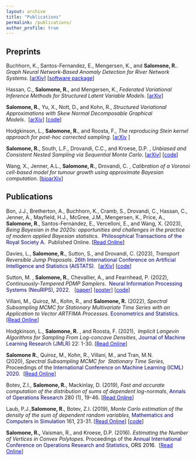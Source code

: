 ```yaml
---
layout: archive
title: "Publications"
permalink: /publications/
author_profile: true
---
```



## Preprints
Buchhorn, K., Santos-Fernandez, E.,  Mengersen, K., and **Salomone, R.**. *Graph Neural Network-Based Anomaly Detection for River Network Systems*. [<span style="color: #0000ff;"><a style="color: #0000ff;" href="https://arxiv.org/pdf/2304.09367.pdf">arXiv</a></span>]  [<span style="color: #0000ff;"><a style="color: #0000ff;" href="https://github.com/KatieBuc/gnnad">software package</a></span>] 

Hassan, C., **Salomone, R.**, and Mengersen, K., *Federated Variational Inference Methods for Structured Latent Variable Models*. [<span style="color: #0000ff;"><a style="color: #0000ff;" href="https://arxiv.org/pdf/2302.03314.pdf">arXiv</a></span>]

**Salomone, R.**, Yu, X., Nott, D., and Kohn, R., *Structured Variational Approximations with Skew Normal Decomposable Graphical Models*.  [<span style="color: #0000ff;"><a style="color: #0000ff;" href="https://arxiv.org/pdf/2302.03348.pdf">arXiv</a></span>] [<span style="color: #0000ff;"><a style="color: #0000ff;" href="https://github.com/Yu-Xuejun/SDGM">code</a></span>] 

Hodgkinson, L., **Salomone, R.**, and Roosta, F., *The reproducing Stein kernel approach for post-hoc corrected sampling*. [<span style="color: #0000ff;"><a style="color: #0000ff;" href="https://arxiv.org/abs/2001.09266">arXiv</a> </span>] 

**Salomone, R.**, South, L.F., Drovandi, C.C., and Kroese, D.P. , *Unbiased and Consistent Nested Sampling via Sequential Monte Carlo*. [<span style="color: #0000ff;"><a style="color: #0000ff;" href="https://arxiv.org/abs/1805.03924">arXiv</a></span>] [<span style="color: #0000ff;"><a style="color: #0000ff;" href="https://github.com/LeahPrice/SMC-NS">code</a></span>]



Wang, X., Jenner, A.L., **Salomone, R.**, Drovandi, C. , *Calibration of a Voronoi cell-based model for tumour growth using approximate Bayesian computation*. [<span style="color: #0000ff;"><a style="color: #0000ff;" href="https://www.biorxiv.org/content/biorxiv/early/2022/09/15/2022.09.13.507714.full.pdf">bioarXiv</a></span>]



## Publications
Bon, J.J., Bretherton, A., Buchhorn, K., Cramb, S., Drovandi, C., Hassan, C., Jenner, A., Mayfield, H.J., McGree, J.M., Mengersen, K., Price, A., **Salomone, R**., Santos-Fernández, E., Vercelloni, E., and Wang, X. (2023), *Being Bayesian in the 2020s: opportunities and challenges in the practice of modern applied Bayesian statistics*.  <span style="color: #000080;">Philosophical Transactions of the Royal Society A. </span> Published Online. <span style="color: #800080;"><span style="color: #000000;">[</span><span style="color: #0000ff;"><a style="color: #0000ff;" href="https://royalsocietypublishing.org/doi/10.1098/rsta.2022.0156">Read Online</a></span><span style="color: #000000;">]</span></span>

Davies, L., **Salomone, R.**, Sutton, S., and Drovandi, C. (2023), *Transport Reversible Jump Proposals*. <span style="color: #000080;">26th International Conference on Artificial Intelligence and Statistics (AISTATS)</span>.   [<span style="color: #0000ff;"><a style="color: #0000ff;" href="https://arxiv.org/pdf/2210.12572.pdf">arXiv</a></span><a href="https://arxiv.org/pdf/2210.12572.pdf"></a>] [<span style="color: #0000ff;"><a style="color: #0000ff;" href="https://github.com/daviesl/trjp">code</a></span>]


Sutton, M. , **Salomone, R.**, Chevallier, A., and Fearnhead, P. (2022), *Continuously-Tempered PDMP Samplers*.  <span style="color: #000080;">Neural Information Processing Systems</span> (<span style="color: #000080;">NeuRIPS</span>)<span style="color: #000080;">, 2022</span>.   [<span style="color: #0000ff;"><a style="color: #0000ff;" href="https://openreview.net/pdf?id=RHa77BXv6k">paper</a></span>] [<span style="color: #0000ff;"><a style="color: #0000ff;" href="https://nips.cc/media/PosterPDFs/NeurIPS%202022/53895.png?t=1669522892.1515965">poster</a></span>] [<span style="color: #0000ff;"><a style="color: #0000ff;" href="
https://proceedings.neurips.cc/paper_files/paper/2022/file/b5b939436789f76f08b9d0da5e81af7c-Supplemental-Conference.zip">code</a></span>] 



Villani, M., Quiroz, M., Kohn, R., and **Salomone, R.** (2022), *Spectral Subsampling MCMC for Stationary Multivariate Time Series with an Application to Vector ARTFIMA Processes*. <span style="color:#000080;">Econometrics and Statistics</span>.[<span style="color: #0000ff;"><a style="color: #0000ff;" href="https://www.sciencedirect.com/science/article/pii/S245230622200106X?via%3Dihub">Read Online</a></span>]


Hodgkinson, L., **Salomone, R.** ,  and Roosta, F. (2021),  *Implicit Langevin Algorithms for Sampling From Log-concave Densities*, <span style="color: #000080;">Journal of Machine Learning Research</span> (<span style="color: #000080;">JMLR</span>) 22: 1-30. [<span style="color: #0000ff;"><a style="color: #0000ff;" href="https://jmlr.org/papers/volume22/19-292/19-292.pdf">Read Online</a></span>]


**Salomone R.**, Quiroz, M., Kohn, R., Villani, M., and Tran, M.N. (2020), <i>Spectral Subsampling MCMC for  </i><i>Stationary Time Series,  </i>Proceedings of the <span style="color: #000080;">International Conference on Machine Learning</span> (<span style="color: #000080;">ICML</span>) <span style="color: #000080;">2020</span><i>. </i> [<span style="color: #0000ff;"><a style="color: #0000ff;" href="http://proceedings.mlr.press/v119/salomone20a/salomone20a.pdf">Read Online</a></span>]

Botev, Z.I., **Salomone, R.**, Mackinlay, D. (2019), *Fast and accurate computation of the distribution of sums of dependent log-normals*,  <span style="color: #000080;"> Annals of Operations Research</span> 280 (1), 19-46. [<a href="http://em.rdcu.be/wf/click?upn=lMZy1lernSJ7apc5DgYM8XPvDLtzxBOsgJ-2FnnYvoNXA-3D_2-2ByApDjSZoVqoI98JBevZxssm-2FD1Z8SDj3L6WtiRiwicw63AS-2FH8OWTqgRn0xyTuHBCWzk2l-2BVezvBaamD4eD1LocNz5y7JCSBi3NwjTPIJqACLrbskzKLrOfZVn8Dyvm84k6VUb-2Bt0HBhSfh5KTP2eGmAdOYqRVTVE4eBe2XcXl16q-2Fs7iXt13zJxw6OeQbyjdcqvVTjEvVsG0Fr6kmz4fOfXDyxzMWGqdpQwoY-2F0D8F8o8GZzCA29BxLo5gHh-2Fvfln6qYx0luQXGCY8KUTSw-3D-3D"><span style="color: #0000ff;">Read Online</span></a>]

Laub, P.J.,**Salomone, R.**, Botev, Z.I. (2019), *Monte Carlo estimation of the density of the sum of dependent random variables*, <span style="color: #000080;">Mathematics and Computers in Simulation</span> 161, 23-31.  [<span style="color: #0000ff;"><a style="color: #0000ff;" href="https://www.sciencedirect.com/science/article/pii/S0378475418303197">Read Online</a></span>] [<span style="color: #0000ff;"><a style="color: #0000ff;" href="https://github.com/Pat-Laub/PushoutDensityEstimation">code</a></span>]




**Salomone, R.,** Vaisman, R., and Kroese, D.P. (2016). *Estimating the Number of Vertices in Convex Polytopes*. Proceedings of the <span style="color: #000080;">Annual International Conference on Operations Research and Statistics</span>, <span style="color: #000000;">ORS 2016</span>.  [<span style="color: #0000ff;"><a style="color: #0000ff;" href="https://www.dropbox.com/s/fo4zk1kxcnex69b/ORS_2016_Proceedings_Paper_15.pdf?dl=0">Read Online</a></span>]

